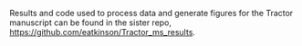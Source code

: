 Results and code used to process data and generate figures for the Tractor manuscript can be found in the sister repo, https://github.com/eatkinson/Tractor_ms_results.
